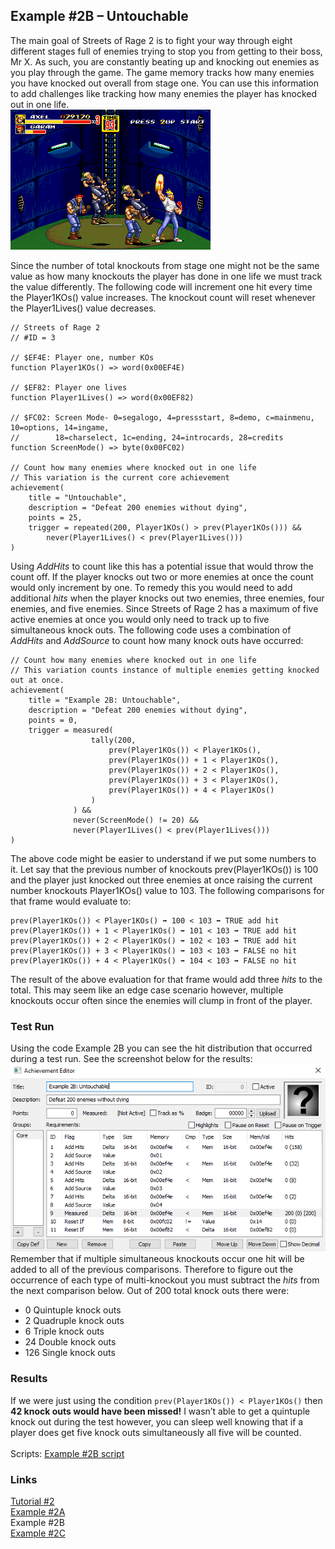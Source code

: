 ## Example #2B – Untouchable
The main goal of Streets of Rage 2 is to fight your way through eight different stages full of enemies trying to stop you from getting to their boss, Mr X. As such, you are constantly beating up and knocking out enemies as you play through the game.  The game memory tracks how many enemies you have knocked out overall from stage one.  You can use this information to add challenges like tracking how many enemies the player has knocked out in one life. <br>
![Screenshot of Axel knocking out multiple enemies](Axel_Uppercut.png)<br>
 
Since the number of total knockouts from stage one might not be the same value as how many knockouts the player has done in one life we must track the value differently. The following code will increment one hit every time the Player1KOs() value increases.  The knockout count will reset whenever the Player1Lives() value decreases.
```
// Streets of Rage 2
// #ID = 3

// $EF4E: Player one, number KOs
function Player1KOs() => word(0x00EF4E)

// $EF82: Player one lives
function Player1Lives() => word(0x00EF82)

// $FC02: Screen Mode- 0=segalogo, 4=pressstart, 8=demo, c=mainmenu, 10=options, 14=ingame, 
//        18=charselect, 1c=ending, 24=introcards, 28=credits
function ScreenMode() => byte(0x00FC02)

// Count how many enemies where knocked out in one life
// This variation is the current core achievement
achievement(
    title = "Untouchable",
    description = "Defeat 200 enemies without dying", 
    points = 25,
    trigger = repeated(200, Player1KOs() > prev(Player1KOs())) &&
        never(Player1Lives() < prev(Player1Lives()))
)
```
Using *AddHits* to count like this has a potential issue that would throw the count off.  If the player knocks out two or more enemies at once the count would only increment by one. To remedy this you would need to add additional *hits* when the player knocks out two enemies, three enemies, four enemies, and five enemies.  Since Streets of Rage 2 has a maximum of five active enemies at once you would only need to track up to five simultaneous knock outs. The following code uses a combination of *AddHits* and *AddSource* to count how many knock outs have occurred:
``` 
// Count how many enemies where knocked out in one life
// This variation counts instance of multiple enemies getting knocked out at once.
achievement(
    title = "Example 2B: Untouchable", 
    description = "Defeat 200 enemies without dying",
    points = 0,
    trigger = measured(
                  tally(200, 
                      prev(Player1KOs()) < Player1KOs(),
                      prev(Player1KOs()) + 1 < Player1KOs(),
                      prev(Player1KOs()) + 2 < Player1KOs(),
                      prev(Player1KOs()) + 3 < Player1KOs(),
                      prev(Player1KOs()) + 4 < Player1KOs()
                  )
              ) &&
              never(ScreenMode() != 20) &&
              never(Player1Lives() < prev(Player1Lives()))
)
```
The above code might be easier to understand if we put some numbers to it. Let say that the previous number of knockouts prev(Player1KOs()) is 100 and the player just knocked out three enemies at once raising the current number knockouts Player1KOs() value to 103.  The following comparisons for that frame would evaluate to:
```
prev(Player1KOs()) < Player1KOs() ➡ 100 < 103 ➡ TRUE add hit
prev(Player1KOs()) + 1 < Player1KOs() ➡ 101 < 103 ➡ TRUE add hit
prev(Player1KOs()) + 2 < Player1KOs() ➡ 102 < 103 ➡ TRUE add hit
prev(Player1KOs()) + 3 < Player1KOs() ➡ 103 < 103 ➡ FALSE no hit
prev(Player1KOs()) + 4 < Player1KOs() ➡ 104 < 103 ➡ FALSE no hit
```
The result of the above evaluation for that frame would add three *hits* to the total. This may seem like an edge case scenario however, multiple knockouts occur often since the enemies will clump in front of the player. <br>
### Test Run
Using the code Example 2B you can see the hit distribution that occurred during a test run. See the screenshot below for the results:<br>
![Screenshot of hits counts for Example 2B](Untouchable_Hits.PNG)<br>
 Remember that if multiple simultaneous knockouts occur one hit will be added to all of the previous comparisons.  Therefore to figure out the occurrence of each type of multi-knockout you must subtract the *hits* from the next comparison below. Out of 200 total knock outs there were:
* 0 Quintuple knock outs
* 2 Quadruple knock outs
* 6 Triple knock outs
* 24 Double knock outs
* 126 Single knock outs
### Results
If we were just using the condition ```prev(Player1KOs()) < Player1KOs()``` then **42 knock outs would have been missed!**  I wasn’t able to get a quintuple knock out during the test however, you can sleep well knowing that if a player does get five knock outs simultaneously all five will be counted.<br>
<br>
Scripts: [Example #2B script](Example_02B_Streets_of_Rage_2.rascript) <br>
### Links
[Tutorial #2](readme.md) <br>
[Example #2A](Example_2A.md) <br>
Example #2B <br>
[Example #2C](Example_2C.md)